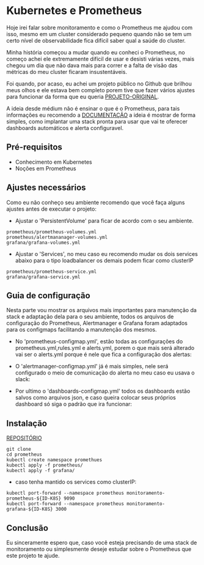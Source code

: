 # Kubernetes e Prometheus

Hoje irei falar sobre monitoramento e como o Prometheus me ajudou com isso, mesmo em um cluster considerado pequeno quando não se tem um certo nível de observabilidade fica difícil saber qual a saúde do cluster.

Minha história começou a mudar quando eu conheci o Prometheus, no começo achei ele extremamente difícil de usar e desisti várias vezes, mais chegou um dia que não dava mais para correr e a falta de visão das métricas do meu cluster ficaram insustentáveis.

Foi quando, por acaso, eu achei um projeto público no Github que brilhou meus olhos e ele estava bem completo porem tive que fazer vários ajustes para funcionar da forma que eu queria [PROJETO-ORIGINAL](https://github.com/do-community/doks-monitoring).

A ideia desde médium não é ensinar o que é o Prometheus, para tais informações eu recomendo a [DOCUMENTAÇÃO](https://prometheus.io/docs/introduction/overview/) a ideia é mostrar de forma simples, como implantar uma stack pronta para usar que vai te oferecer dashboards automáticos e alerta configuravel.

## Pré-requisitos

- Conhecimento em Kubernetes
- Noções em Prometheus


## Ajustes necessários

Como eu não conheço seu ambiente recomendo que você faça alguns ajustes antes de executar o projeto:

- Ajustar o 'PersistentVolume' para ficar de acordo com o seu ambiente.
```
prometheus/prometheus-volumes.yml
prometheus/alertmananager-volumes.yml
grafana/grafana-volumes.yml
```

- Ajustar o 'Services', no meu caso eu recomendo mudar os dois services abaixo para o tipo loadbalancer os demais podem ficar como clusterIP
```
prometheus/prometheus-service.yml
grafana/grafana-service.yml
```

## Guia de configuração

Nesta parte vou mostrar os arquivos mais importantes para manutenção da stack e adaptação dela para o seu ambiente, todos os arquivos de configuração do Prometheus, Alertmanager e Grafana foram adaptados para os configmaps facilitando a manutenção dos mesmos.

- No 'prometheus-configmap.yml', estão todas as configurações do prometheus.yml,rules.yml e alerts.yml, porem o que mais será alterado vai ser o alerts.yml porque é nele que fica a configuração dos alertas:

- O 'alertmanager-configmap.yml' já é mais simples, nele será configurado o meio de comunicação do alerta no meu caso eu usava o slack:

- Por ultimo o 'dashboards-configmap.yml' todos os dashboards estão salvos como arquivos json, e caso queira colocar seus próprios dashboard só siga o padrão que ira funcionar:

## Instalação

[REPOSITÓRIO](https://github.com/gusta095/prometheus)

```
git clone
cd prometheus
kubectl create namespace promethues
kubectl apply -f prometheus/
kubectl apply -f grafana/
```

- caso tenha mantido os services como clusterIP:
```
kubectl port-forward --namespace prometheus monitoramento-prometheus-${ID-K8S} 9090
kubectl port-forward --namespace prometheus monitoramento-grafana-${ID-K8S} 3000
```


## Conclusão

Eu sinceramente espero que, caso você esteja precisando de uma stack de monitoramento  ou simplesmente deseje estudar sobre o Prometheus que este projeto te ajude.
